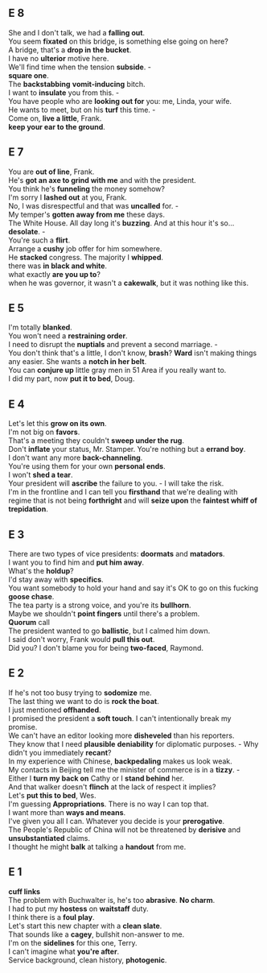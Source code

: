
## E 8 
She and I don't talk, we had a **falling out**.  
You seem **fixated** on this bridge, is something else going on here?  
A bridge, that's a **drop in the bucket**.  
I have no **ulterior** motive here.  
We'll find time when the tension **subside**. -  
**square one**.  
The **backstabbing** **vomit-inducing** bitch.  
I want to **insulate** you from this. -  
You have people who are **looking out for** you: me, Linda,  your wife.  
He wants to meet, but on his **turf** this time. -  
Come on, **live a little**, Frank.  
**keep your ear to the ground**.  


## E 7  
You are **out of line**, Frank.  
He's **got an axe to grind with me** and with the president.   
You think he's **funneling** the money somehow?  
I'm sorry I **lashed out** at you, Frank.  
No, I was disrespectful and that was **uncalled** for. -  
My temper's **gotten away from me** these days.  
The White House. All day long it's **buzzing**. And at this hour it's so... **desolate**. -  
You're such a **flirt**.  
Arrange a **cushy** job offer for him somewhere.  
He **stacked** congress. The majority I **whipped**.  
there was **in black and white**.  
what exactly **are you up to**?  
when he was governor, it wasn't a **cakewalk**, but it was nothing like this.  


## E 5 
I'm totally **blanked**.  
You won't need a **restraining order**.  
I need to disrupt the **nuptials** and prevent a second marriage. -  
You don't think that's a little, I don't know, **brash**? 
**Ward** isn't making things any easier. She wants a **notch in her belt**.  
You can **conjure up** little gray men in 51 Area if you really want to.  
I did my part, now **put it to bed**, Doug.  

## E 4 

Let's let this **grow on its own**.  
I'm not big on **favors**.  
That's a meeting they couldn't **sweep under the rug**.  
Don't **inflate** your status, Mr. Stamper. You're nothing but a **errand boy**.  
I don't want any more **back-channeling**.  
You're using them for your own **personal ends**.  
I won't **shed a tear**.  
Your president will **ascribe** the failure to you. - I will take the risk.    
I'm in the frontline and I can tell you **firsthand** that we're dealing with regime that is not being **forthright** and will **seize upon** the **faintest whiff of trepidation**.  


## E 3  
There are two types of vice presidents: **doormats** and **matadors**.  
I want you to find him and **put him away**.  
What's the **holdup**?  
I'd stay away with **specifics**.  
You want somebody to hold your hand and say it's OK to go on this fucking **goose chase**.  
The tea party is a strong voice, and you're its **bullhorn**.  
Maybe we shouldn't **point fingers** until there's a problem.  
**Quorum** call  
The president wanted to go **ballistic**, but I calmed him down.  
I said don't worry, Frank would **pull this out**.  
Did you? I don't blame you for being **two-faced**, Raymond.  


## E 2 
If he's not too busy trying to **sodomize** me.  
The last thing we want to do is **rock the boat**.  
I just mentioned **offhanded**.  
I promised the president a **soft touch**. I can't intentionally break my promise.  
We can't have an editor looking more **disheveled** than his reporters.  
They know that I need **plausible** **deniability** for diplomatic purposes. - Why didn't you immediately **recant**?  
In my experience with Chinese, **backpedaling** makes us look weak.  
My contacts in Beijing tell me the minister of commerce is in a **tizzy**. -  
Either I **turn my back on** Cathy or I **stand behind** her.  
And that walker doesn't **flinch** at the lack of respect it implies?  
Let's **put this to bed**, Wes.  
I'm guessing **Appropriations**. There is no way I can top that.  
I want more than **ways and means**.  
I've given you all I can. Whatever you decide is your **prerogative**.  
The People's Republic of China will not be threatened by **derisive** and **unsubstantiated** claims.  
I thought he might **balk** at talking a **handout** from me.  


## E 1 
**cuff links**  
The problem with Buchwalter is, he's too **abrasive**. **No charm**.  
I had to put my **hostess** on **waitstaff** duty.  
I think there is a **foul play**.  
Let's start this new chapter with a **clean slate**.  
That sounds like a **cagey**, bullshit non-answer to me.  
I'm on the **sidelines** for this one, Terry.  
I can't imagine what **you're after**.  
Service background, clean history, **photogenic**.  

